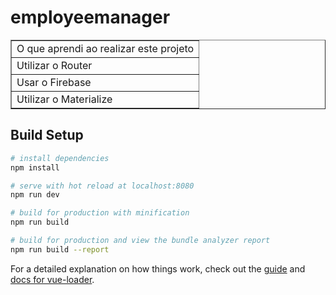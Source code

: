 # employeemanager

<table border="1">
    <tr>
        <td>O que aprendi ao realizar este projeto</td>
    </tr>
    <tr>
      <td>Utilizar o Router</td>
    </tr>
    <tr>
        <td>Usar o Firebase</td>
    </tr>
  <tr>
        <td>Utilizar o Materialize</td>
    </tr>
</table>


## Build Setup

``` bash
# install dependencies
npm install

# serve with hot reload at localhost:8080
npm run dev

# build for production with minification
npm run build

# build for production and view the bundle analyzer report
npm run build --report
```

For a detailed explanation on how things work, check out the [guide](http://vuejs-templates.github.io/webpack/) and [docs for vue-loader](http://vuejs.github.io/vue-loader).
